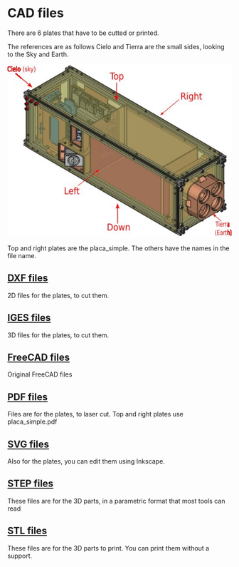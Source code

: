 # CAD files

There are 6 plates that have to be cutted or printed.

The references are as follows
Cielo and Tierra are the small sides, looking to the Sky and Earth.

![References](../imgs/cubesat_full_orto_names.jpg)

Top and right plates are the placa_simple.
The others have the names in the file name.


## [DXF files](./dxf)

2D files for the plates, to cut them.


## [IGES files](./iges/placas)

3D files for the plates, to cut them.


## [FreeCAD files](./fcad)

Original FreeCAD files

## [PDF files](./pdf)

Files are for the plates, to laser cut.
Top and right plates use placa_simple.pdf


## [SVG files](./svg)

Also for the plates, you can edit them using Inkscape.


## [STEP files](./step)

These files are for the 3D parts, in a parametric format that most tools can read


## [STL files](./stl)

These files are for the 3D parts to print. You can print them without a support.

